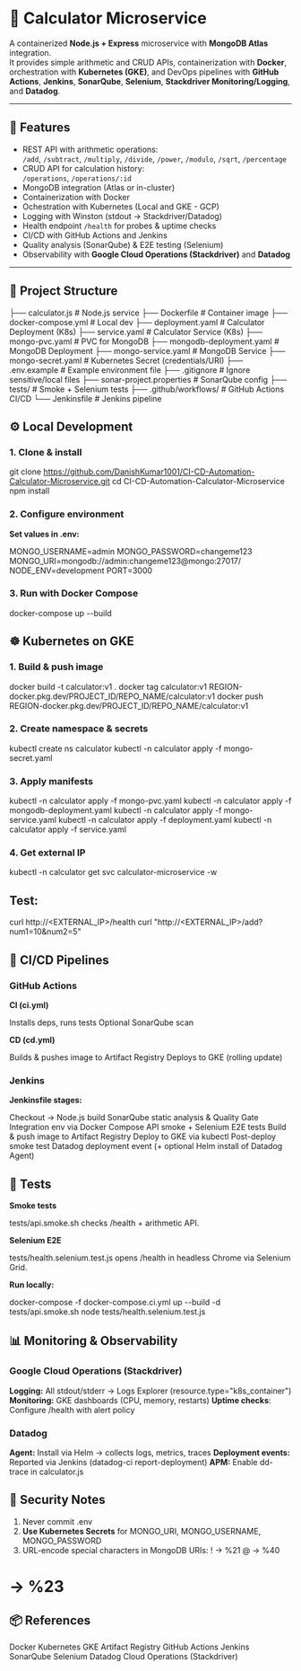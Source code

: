 # 🧮 Calculator Microservice

A containerized **Node.js + Express** microservice with **MongoDB Atlas** integration.  
It provides simple arithmetic and CRUD APIs, containerization with **Docker**, orchestration with **Kubernetes (GKE)**, and  DevOps pipelines with **GitHub Actions**, **Jenkins**, **SonarQube**, **Selenium**, **Stackdriver Monitoring/Logging**, and **Datadog**.

---

## 🚀 Features

- REST API with arithmetic operations:  
  `/add`, `/subtract`, `/multiply`, `/divide`, `/power`, `/modulo`, `/sqrt`, `/percentage`
- CRUD API for calculation history:  
  `/operations`, `/operations/:id`
- MongoDB integration (Atlas or in-cluster)
- Containerization with Docker
- Ochestration with Kubernetes (Local and GKE - GCP)
- Logging with Winston (stdout → Stackdriver/Datadog)
- Health endpoint `/health` for probes & uptime checks
- CI/CD with GitHub Actions and Jenkins
- Quality analysis (SonarQube) & E2E testing (Selenium)
- Observability with **Google Cloud Operations (Stackdriver)** and **Datadog**

---

## 📂 Project Structure

├── calculator.js # Node.js service
├── Dockerfile # Container image
├── docker-compose.yml # Local dev
├── deployment.yaml # Calculator Deployment (K8s)
├── service.yaml # Calculator Service (K8s)
├── mongo-pvc.yaml # PVC for MongoDB
├── mongodb-deployment.yaml # MongoDB Deployment
├── mongo-service.yaml # MongoDB Service
├── mongo-secret.yaml # Kubernetes Secret (credentials/URI)
├── .env.example # Example environment file
├── .gitignore # Ignore sensitive/local files
├── sonar-project.properties # SonarQube config
├── tests/ # Smoke + Selenium tests
├── .github/workflows/ # GitHub Actions CI/CD
└── Jenkinsfile # Jenkins pipeline

## ⚙️ Local Development

### 1. Clone & install

git clone https://github.com/DanishKumar1001/CI-CD-Automation-Calculator-Microservice.git
cd CI-CD-Automation-Calculator-Microservice
npm install

### 2. Configure environment

**Set values in .env:**

MONGO_USERNAME=admin
MONGO_PASSWORD=changeme123
MONGO_URI=mongodb://admin:changeme123@mongo:27017/
NODE_ENV=development
PORT=3000

### 3. Run with Docker Compose

docker-compose up --build

## ☸️ Kubernetes on GKE

### 1. Build & push image

docker build -t calculator:v1 .
docker tag calculator:v1 REGION-docker.pkg.dev/PROJECT_ID/REPO_NAME/calculator:v1
docker push REGION-docker.pkg.dev/PROJECT_ID/REPO_NAME/calculator:v1

### 2. Create namespace & secrets

kubectl create ns calculator
kubectl -n calculator apply -f mongo-secret.yaml

### 3. Apply manifests

kubectl -n calculator apply -f mongo-pvc.yaml
kubectl -n calculator apply -f mongodb-deployment.yaml
kubectl -n calculator apply -f mongo-service.yaml
kubectl -n calculator apply -f deployment.yaml
kubectl -n calculator apply -f service.yaml

### 4. Get external IP

kubectl -n calculator get svc calculator-microservice -w

## Test:

curl http://<EXTERNAL_IP>/health
curl "http://<EXTERNAL_IP>/add?num1=10&num2=5"

## 🔄 CI/CD Pipelines

### GitHub Actions

**CI (ci.yml)**

Installs deps, runs tests
Optional SonarQube scan

**CD (cd.yml)**

Builds & pushes image to Artifact Registry
Deploys to GKE (rolling update)

### Jenkins

**Jenkinsfile stages:**

Checkout → Node.js build
SonarQube static analysis & Quality Gate
Integration env via Docker Compose
API smoke + Selenium E2E tests
Build & push image to Artifact Registry
Deploy to GKE via kubectl
Post-deploy smoke test
Datadog deployment event (+ optional Helm install of Datadog Agent)

## 🧪 Tests

**Smoke tests**

tests/api.smoke.sh checks /health + arithmetic API.

**Selenium E2E**

tests/health.selenium.test.js opens /health in headless Chrome via Selenium Grid.

**Run locally:**

docker-compose -f docker-compose.ci.yml up --build -d
tests/api.smoke.sh
node tests/health.selenium.test.js

## 📊 Monitoring & Observability

### Google Cloud Operations (Stackdriver)

**Logging:** All stdout/stderr → Logs Explorer (resource.type="k8s_container")
**Monitoring:** GKE dashboards (CPU, memory, restarts)
**Uptime checks**: Configure /health with alert policy

### Datadog

**Agent:** Install via Helm → collects logs, metrics, traces
**Deployment events:** Reported via Jenkins (datadog-ci report-deployment)
**APM:** Enable dd-trace in calculator.js

## 🔐 Security Notes

1. Never commit .env
2. **Use Kubernetes Secrets** for MONGO_URI, MONGO_USERNAME, MONGO_PASSWORD
3. URL-encode special characters in MongoDB URIs:
! → %21
@ → %40
# → %23

## 📦 References

Docker
Kubernetes
GKE
Artifact Registry
GitHub Actions
Jenkins
SonarQube
Selenium
Datadog
Cloud Operations (Stackdriver)